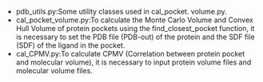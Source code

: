 * pdb_utils.py:Some utility classes used in cal_pocket. volume.py.
* cal_pocket_volume.py:To calculate the Monte Carlo Volume and Convex Hull Volume of protein pockets using the find_closest_pocket function, it is necessary to set the PDB file (PDB-out) of the protein and the SDF file (SDF) of the ligand in the pocket.
* cal_CPMV.py:To calculate CPMV (Correlation between protein pocket and molecular volume), it is necessary to input protein volume files and molecular volume files.